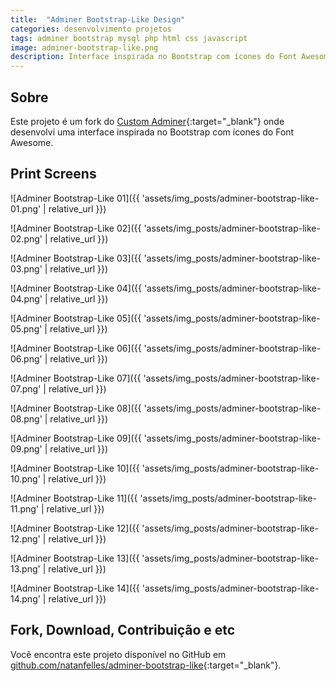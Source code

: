 ```yaml
---
title:  "Adminer Bootstrap-Like Design"
categories: desenvolvimento projetos
tags: adminer bootstrap mysql php html css javascript
image: adminer-bootstrap-like.png
description: Interface inspirada no Bootstrap com ícones do Font Awesome.
---
```


## Sobre

Este projeto é um fork do [Custom Adminer](https://github.com/pematon/adminer-theme){:target="_blank"} onde desenvolvi uma interface inspirada no Bootstrap com ícones do Font Awesome.

## Print Screens

![Adminer Bootstrap-Like 01]({{ 'assets/img_posts/adminer-bootstrap-like-01.png' | relative_url }})

![Adminer Bootstrap-Like 02]({{ 'assets/img_posts/adminer-bootstrap-like-02.png' | relative_url }})

![Adminer Bootstrap-Like 03]({{ 'assets/img_posts/adminer-bootstrap-like-03.png' | relative_url }})

![Adminer Bootstrap-Like 04]({{ 'assets/img_posts/adminer-bootstrap-like-04.png' | relative_url }})

![Adminer Bootstrap-Like 05]({{ 'assets/img_posts/adminer-bootstrap-like-05.png' | relative_url }})

![Adminer Bootstrap-Like 06]({{ 'assets/img_posts/adminer-bootstrap-like-06.png' | relative_url }})

![Adminer Bootstrap-Like 07]({{ 'assets/img_posts/adminer-bootstrap-like-07.png' | relative_url }})

![Adminer Bootstrap-Like 08]({{ 'assets/img_posts/adminer-bootstrap-like-08.png' | relative_url }})

![Adminer Bootstrap-Like 09]({{ 'assets/img_posts/adminer-bootstrap-like-09.png' | relative_url }})

![Adminer Bootstrap-Like 10]({{ 'assets/img_posts/adminer-bootstrap-like-10.png' | relative_url }})

![Adminer Bootstrap-Like 11]({{ 'assets/img_posts/adminer-bootstrap-like-11.png' | relative_url }})

![Adminer Bootstrap-Like 12]({{ 'assets/img_posts/adminer-bootstrap-like-12.png' | relative_url }})

![Adminer Bootstrap-Like 13]({{ 'assets/img_posts/adminer-bootstrap-like-13.png' | relative_url }})

![Adminer Bootstrap-Like 14]({{ 'assets/img_posts/adminer-bootstrap-like-14.png' | relative_url }})

## Fork, Download, Contribuição e etc

Você encontra este projeto disponível no GitHub em [github.com/natanfelles/adminer-bootstrap-like](https://github.com/natanfelles/adminer-bootstrap-like){:target="_blank"}.
